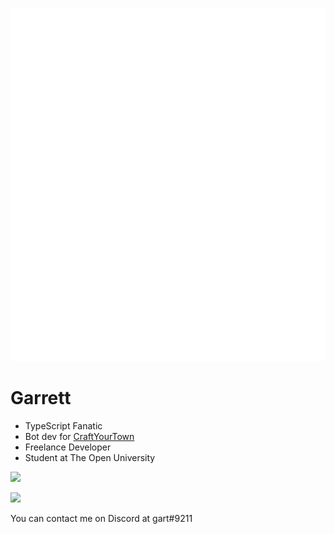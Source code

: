 ![Metrics](/github-metrics.svg)

# Garrett

- TypeScript Fanatic
- Bot dev for [CraftYourTown](https://craftyourtown.com)
- Freelance Developer
- Student at The Open University

![](https://github-readme-stats.vercel.app/api/wakatime?username=gart&api_domain=wakapi.dev&bg_color=2D3748&title_color=2F855A&icon_color=2F855A&text_color=ffffff&custom_title=Wakapi%20Week%20Stats&layout=compact)

![](https://github-readme-stats.vercel.app/api/top-langs/?username=gurrrrrrett3&langs_count=10&bg_color=2D3748&title_color=2F855A&icon_color=2F855A&text_color=ffffff&custom_title=Top%20Languages&layout=compact&hide=css)

You can contact me on Discord at gart#9211
